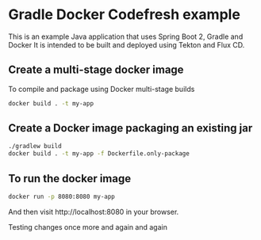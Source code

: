 # Gradle Docker Codefresh example

This is an example Java application that uses Spring Boot 2, Gradle and Docker
It is intended to be built and deployed using Tekton and Flux CD.

## Create a multi-stage docker image

To compile and package using Docker multi-stage builds

```bash
docker build . -t my-app
```

## Create a Docker image packaging an existing jar

```bash
./gradlew build
docker build . -t my-app -f Dockerfile.only-package
```

## To run the docker image

```bash
docker run -p 8080:8080 my-app
```

And then visit http://localhost:8080 in your browser.

Testing changes once more and again and again
